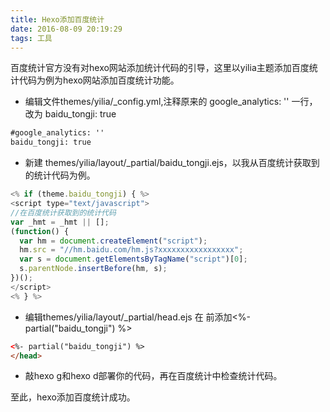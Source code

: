 ```yaml
---
title: Hexo添加百度统计
date: 2016-08-09 20:19:29
tags: 工具
---
```

百度统计官方没有对hexo网站添加统计代码的引导，这里以yilia主题添加百度统计代码为例为hexo网站添加百度统计功能。

* 编辑文件themes/yilia/_config.yml,注释原来的 google_analytics: '' 一行，改为 baidu_tongji: true
``` xml
#google_analytics: ''
baidu_tongji: true
```
* 新建 themes/yilia/layout/_partial/baidu_tongji.ejs，以我从百度统计获取到的统计代码为例。
``` javascript
<% if (theme.baidu_tongji) { %>
<script type="text/javascript">
//在百度统计获取到的统计代码
var _hmt = _hmt || [];
(function() {
  var hm = document.createElement("script");
  hm.src = "//hm.baidu.com/hm.js?xxxxxxxxxxxxxxxxx";
  var s = document.getElementsByTagName("script")[0];
  s.parentNode.insertBefore(hm, s);
})();
</script>
<% } %>
```
* 编辑themes/yilia/layout/_partial/head.ejs 在 </head> 前添加<%- partial("baidu_tongji") %>
``` html
<%- partial("baidu_tongji") %>
</head>
```
* 敲hexo g和hexo d部署你的代码，再在百度统计中检查统计代码。

至此，hexo添加百度统计成功。
